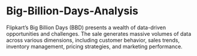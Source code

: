 # Big-Billion-Days-Analysis
Flipkart’s Big Billion Days (BBD) presents a wealth of data-driven opportunities and challenges. The sale generates massive volumes of data across various dimensions, including customer behavior, sales trends, inventory management, pricing strategies, and marketing performance.
